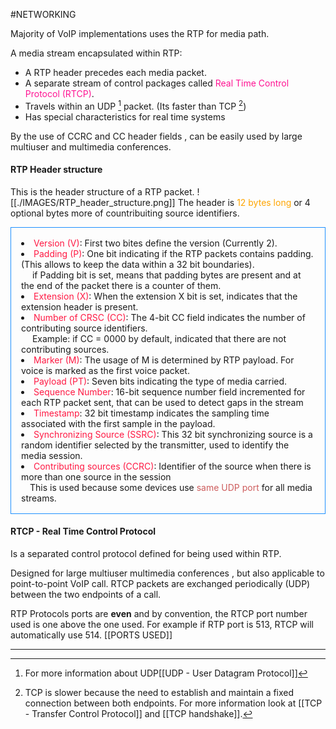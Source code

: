 #NETWORKING 

Majority of VoIP implementations uses the RTP for media path. 

A media stream encapsulated within RTP: 

* A RTP header precedes each media packet. 
* A separate stream of control packages called <span style="color:#ff1493;">Real Time Control Protocol (RTCP)</span>. 
* Travels within an UDP [^1] packet.  (Its faster than TCP [^2])
* Has special characteristics for real time systems

By the use of CCRC and CC header fields , can be easily used by large multiuser and multimedia conferences. 

#### RTP Header structure

This is the header structure of a RTP packet. 
![[./IMAGES/RTP_header_structure.png]]
The header is <span style="color:orange;">12 bytes long</span> or 4 optional bytes more of countribuiting source identifiers. 

<div style="border: 1px solid DodgerBlue; padding: 1rem;">
<list>
<li><span style="color:#ff1943;">Version (V)</span>: First two bites define the version (Currently 2).</li>
<li><span style="color:#ff1943;">Padding (P)</span>: One bit indicating if the RTP packets contains padding. (This allows to keep the data within a 32 bit boundaries). </li>
&emsp; if Padding bit is set, means that padding bytes are present and at the end of the packet there is a counter of them.
<li><span style="color:#ff1943;">Extension (X)</span>: When the extension X bit is set, indicates that the extension header is present. </li>
<li><span style="color:#ff1943;">Number of CRSC (CC)</span>: The 4-bit CC field indicates the number of contributing source identifiers.</li>
&emsp; Example: if CC = 0000 by default, indicated that there are not contributing sources.
<li><span style="color:#ff1943;">Marker (M)</span>: The usage of M is determined by RTP payload. For voice is marked as the first voice packet.</li>
<li><span style="color:#ff1943;">Payload (PT)</span>: Seven bits indicating the type of media carried. </li>
<li><span style="color:#ff1943;">Sequence Number</span>: 16-bit sequence number field incremented for each RTP packet sent, that can be used to detect gaps in the stream</li>
<li><span style="color:#ff1943;">Timestamp</span>:  32 bit timestamp indicates the sampling time associated with the first sample in the payload.</li>
<li><span style="color:#ff1943;">Synchronizing Source (SSRC)</span>: This 32 bit synchronizing source is a random identifier selected by the transmitter, used to identify the media session.</li>
<li><span style="color:#ff1943;">Contributing sources (CCRC)</span>: Identifier of the source when there is more than one source in the session</li>
&emsp;This is used because some devices use <span style="color:IndianRed;">same UDP port</span> for all media streams.
</list> 
</div>

#### RTCP - Real Time Control Protocol

Is a separated control protocol defined for being used within RTP. 

Designed for large multiuser multimedia conferences , but also applicable to point-to-point VoIP call. 
RTCP packets are exchanged periodically (UDP) between the two endpoints of a call. 

RTP Protocols ports are **even** and by convention, the RTCP port number used is one above the one used. 
For example if RTP port is 513, RTCP will automatically use 514. [[PORTS USED]]

---

[^1]: For more information about UDP[[UDP - User Datagram Protocol]]
[^2]: TCP is slower because the need to establish and maintain a fixed connection between both endpoints. For more information look at [[TCP - Transfer Control Protocol]] and [[TCP handshake]]. 
